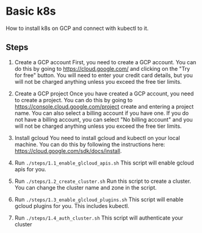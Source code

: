 # Basic k8s

How to install k8s on GCP and connect with kubectl to it.

## Steps

1. Create a GCP account
First, you need to create a GCP account. You can do this by going to <https://cloud.google.com/> and clicking on the "Try for free" button. You will need to enter your credit card details, but you will not be charged anything unless you exceed the free tier limits.

2. Create a GCP project
Once you have created a GCP account, you need to create a project. You can do this by going to <https://console.cloud.google.com/project> create and entering a project name. You can also select a billing account if you have one. If you do not have a billing account, you can select "No billing account" and you will not be charged anything unless you exceed the free tier limits.

3. Install gcloud
You need to install gcloud and kubectl on your local machine. You can do this by following the instructions here: <https://cloud.google.com/sdk/docs/install>.

4. Run `./steps/1.1_enable_glcloud_apis.sh`
This script will enable gcloud apis for you.

5. Run `./steps/1.2_create_cluster.sh`
Run this script to create a cluster. You can change the cluster name and zone in the script.

6. Run `./steps/1.3_enable_glcloud_plugins.sh`
This script will enable gcloud plugins for you. This includes kubectl.

7. Run `./steps/1.4_auth_cluster.sh`
This script will authenticate your cluster
